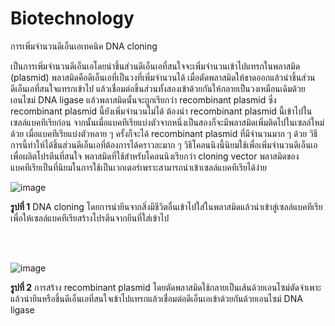 # Biotechnology

การเพิ่มจำนวนดีเอ็นเอเทคนิค DNA cloning

เป็นการเพิ่มจำนวนดีเอ็นเอโดยนำชิ้นส่วนดีเอ็นเอที่สนใจจะเพิ่มจำนวนเข้าไปแทรกในพลาสมิด (plasmid) พลาสมิดคือดีเอ็นเอที่เป็นวงที่เพิ่มจำนวนได้ เมื่อตัดพลาสมิดให้ขาดออกแล้วนำชิ้นส่วนดีเอ็นเอที่สนใจแทรกเข้าไป แล้วเชื่อมต่อชิ้นส่วนทั้งสองเข้าด้วยกันให้กลายเป็นวงเหมือนเดิมด้วยเอนไซม์ DNA ligase แล้วพลาสมิดนั้นจะถูกเรียกว่า recombinant plasmid ซึ่ง recombinant plasmid นี้ยังเพิ่มจำนวนไม่ได้ ต้องนำ recombinant plasmid นี้เข้าไปในเซลล์แบคทีเรียก่อน จากนั้นเมื่อแบคทีเรียแบ่งตัวจากหนึ่งเป็นสองก็จะมีพลาสมิดเพิ่มติดไปในเซลล์ใหม่ด้วย เมื่อแบคทีเรียแบ่งตัวหลาย ๆ ครั้งก็จะได้ recombinant plasmid ที่มีจำนวนมาก ๆ ด้วย วิธีการนี้ทำให้ได้ชิ้นส่วนดีเอ็นเอที่ต้องการได้คราวละมาก ๆ วิธีโคลนนิงนี้นิยมใช้เพื่อเพิ่มจำนวนดีเอ็นเอเพื่อผลิตโปรตีนที่สนใจ
พลาสมิดที่ใช้สำหรับโคลนนิงเรียกว่า cloning vector พลาสมิดของแบคทีเรียเป็นที่นิยมในการใช้เป็นเวกเตอร์เพราะสามารถนำเข้าเซลล์แบคทีเรียได้ง่าย 


![image](https://github.com/mdetcharoen/etc/assets/70691598/3696a01f-cc09-4af7-9c1a-ed9be46c3432)

**รูปที่ 1** DNA cloning โดยการนำยีนจากสิ่งมีชีวิตอื่นเข้าไปใส่ในพลาสมิดแล้วนำเข้าสู่เซลล์แบคทีเรียเพื่อให้เซลล์แบคทีเรียสร้างโปรตีนจากยีนที่ใส่เข้าไป

</br>

</br>

![image](https://github.com/mdetcharoen/etc/assets/70691598/1e474d7c-2f20-4f6e-b5c1-98f44d95e92a)

**รูปที่ 2** การสร้าง recombinant plasmid โดยตัดพลาสมิดใช้กลายเป็นเส้นด้วยเอนไซม์ตัดจำเพาะแล้วนำยีนหรือชิ้นดีเอ็นเอที่สนใจเข้าไปแทรกแล้วเชื่อมต่อดีเอ็นเอเข้าด้วยกันด้วยเอนไซม์ DNA ligase
